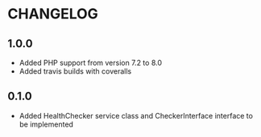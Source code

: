 CHANGELOG
=========

1.0.0
-----

* Added PHP support from version 7.2 to 8.0
* Added travis builds with coveralls

0.1.0
-----

* Added HealthChecker service class and CheckerInterface interface to be implemented
